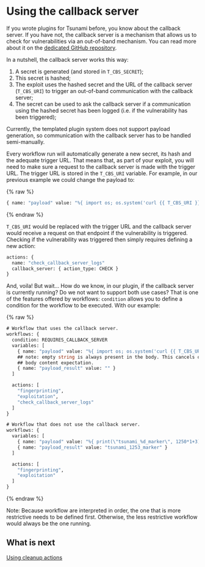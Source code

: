 
# Using the callback server

If you wrote plugins for Tsunami before, you know about the callback server. If
you have not, the callback server is a mechanism that allows us to check for
vulnerabilities via an out-of-band mechanism. You can read more about it on the
[dedicated GitHub repository](https://github.com/google/tsunami-security-scanner-callback-server).

In a nutshell, the callback server works this way:

1. A secret is generated (and stored in `T_CBS_SECRET`);
2. This secret is hashed;
3. The exploit uses the hashed secret and the URL of the callback server
(`T_CBS_URI`) to trigger an out-of-band communication with the callback server;
4. The secret can be used to ask the callback server if a communication using
the hashed secret has been logged (i.e. if the vulnerability has been
triggered);

Currently, the templated plugin system does not support payload generation,
so communication with the callback server has to be handled semi-manually.

Every workflow run will automatically generate a new secret, its hash and the
adequate trigger URL. That means that, as part of your exploit, you will need to
make sure a request to the callback server is made with the trigger URL. The
trigger URL is stored in the `T_CBS_URI` variable. For example, in our previous
example we could change the payload to:

{% raw %}
```proto
{ name: "payload" value: "%{ import os; os.system('curl {{ T_CBS_URI }}') }%" }
```
{% endraw %}

`T_CBS_URI` would be replaced with the trigger URL and the callback server
would receive a request on that endpoint if the vulnerability is triggered.
Checking if the vulnerability was triggered then simply requires defining a new
action:

```proto
actions: {
  name: "check_callback_server_logs"
  callback_server: { action_type: CHECK }
}
```

And, voila! But wait... How do we know, in our plugin, if the callback server
is currently running? Do we not want to support both use cases? That is one of
the features offered by workflows: `condition` allows you to define a condition
for the workflow to be executed. With our example:

{% raw %}
```proto
# Workflow that uses the callback server.
workflows: {
  condition: REQUIRES_CALLBACK_SERVER
  variables: [
    { name: "payload" value: "%{ import os; os.system('curl {{ T_CBS_URI }}') }%" }
    ## note: empty string is always present in the body. This cancels out the
    ## body content expectation.
    { name: "payload_result" value: "" }
  ]

  actions: [
    "fingerprinting",
    "exploitation",
    "check_callback_server_logs"
  ]
}

# Workflow that does not use the callback server.
workflows: {
  variables: [
    { name: "payload" value: "%{ print(\"tsunami_%d_marker\", 1250*1+3) }%" },
    { name: "payload_result" value: "tsunami_1253_marker" }
  ]

  actions: [
    "fingerprinting",
    "exploitation"
  ]
}
```
{% endraw %}

Note: Because workflow are interpreted in order, the one that is more
restrictive needs to be defined first. Otherwise, the less restrictive workflow
would always be the one running.

## What is next

[Using cleanup actions](07-cleanup-actions)

